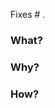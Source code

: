 Fixes # .

### What?
<!--
Does this resolve a bug? Enhance an existing feature? Add a new feature?
-->

### Why?
<!--
Why are you proposing this change?
-->

### How?
<!--
Give us a TL;DR on your approach.
-->
